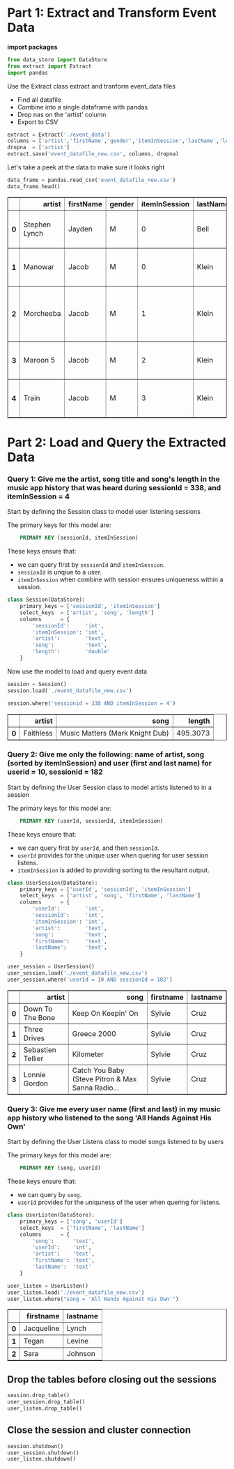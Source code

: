 
# Part 1: Extract and Transform Event Data

**import packages**


```python
from data_store import DataStore
from extract import Extract
import pandas
```

Use the Extract class extract and tranform event_data files

* Find all datafile
* Combine into a single dataframe with pandas
* Drop nas on the 'artist' column
* Export to CSV


```python
extract = Extract('./event_data')
columns = ['artist','firstName','gender','itemInSession','lastName','length', 'level','location','sessionId','song','userId']
dropna  = ['artist']
extract.save('event_datafile_new.csv', columns, dropna)
```

Let's take a peek at the data to make sure it looks right


```python
data_frame = pandas.read_csv('event_datafile_new.csv')
data_frame.head()
```




<div>
<style scoped>
    .dataframe tbody tr th:only-of-type {
        vertical-align: middle;
    }

    .dataframe tbody tr th {
        vertical-align: top;
    }

    .dataframe thead th {
        text-align: right;
    }
</style>
<table border="1" class="dataframe">
  <thead>
    <tr style="text-align: right;">
      <th></th>
      <th>artist</th>
      <th>firstName</th>
      <th>gender</th>
      <th>itemInSession</th>
      <th>lastName</th>
      <th>length</th>
      <th>level</th>
      <th>location</th>
      <th>sessionId</th>
      <th>song</th>
      <th>userId</th>
    </tr>
  </thead>
  <tbody>
    <tr>
      <th>0</th>
      <td>Stephen Lynch</td>
      <td>Jayden</td>
      <td>M</td>
      <td>0</td>
      <td>Bell</td>
      <td>182.85669</td>
      <td>free</td>
      <td>Dallas-Fort Worth-Arlington, TX</td>
      <td>829</td>
      <td>Jim Henson's Dead</td>
      <td>91</td>
    </tr>
    <tr>
      <th>1</th>
      <td>Manowar</td>
      <td>Jacob</td>
      <td>M</td>
      <td>0</td>
      <td>Klein</td>
      <td>247.56200</td>
      <td>paid</td>
      <td>Tampa-St. Petersburg-Clearwater, FL</td>
      <td>1049</td>
      <td>Shell Shock</td>
      <td>73</td>
    </tr>
    <tr>
      <th>2</th>
      <td>Morcheeba</td>
      <td>Jacob</td>
      <td>M</td>
      <td>1</td>
      <td>Klein</td>
      <td>257.41016</td>
      <td>paid</td>
      <td>Tampa-St. Petersburg-Clearwater, FL</td>
      <td>1049</td>
      <td>Women Lose Weight (Feat: Slick Rick)</td>
      <td>73</td>
    </tr>
    <tr>
      <th>3</th>
      <td>Maroon 5</td>
      <td>Jacob</td>
      <td>M</td>
      <td>2</td>
      <td>Klein</td>
      <td>231.23546</td>
      <td>paid</td>
      <td>Tampa-St. Petersburg-Clearwater, FL</td>
      <td>1049</td>
      <td>Won't Go Home Without You</td>
      <td>73</td>
    </tr>
    <tr>
      <th>4</th>
      <td>Train</td>
      <td>Jacob</td>
      <td>M</td>
      <td>3</td>
      <td>Klein</td>
      <td>216.76363</td>
      <td>paid</td>
      <td>Tampa-St. Petersburg-Clearwater, FL</td>
      <td>1049</td>
      <td>Hey_ Soul Sister</td>
      <td>73</td>
    </tr>
  </tbody>
</table>
</div>



# Part 2: Load and Query the Extracted Data

### Query 1:  Give me the artist, song title and song's length in the music app history that was heard during sessionId = 338, and itemInSession = 4

Start by defining the Session class to model user listening sessions

The primary keys for this model are: 

```sql
    PRIMARY KEY (sessionId, itemInSession)
```

These keys ensure that:

* we can query first by `sessionId` and `itemInSession`.
* `sessionId` is unqiue to a user.
* `itemInSession` when combine with session ensures uniqueness within a session.


```python
class Session(DataStore):
    primary_keys = ['sessionId', 'itemInSession']
    select_keys  = ['artist', 'song', 'length']
    columns      = {
        'sessionId':     'int',
        'itemInSession': 'int',
        'artist':        'text',
        'song':          'text',
        'length':        'double'
    }
```

Now use the model to load and query event data


```python
session = Session()
session.load('./event_datafile_new.csv')
```


```python
session.where('sessionid = 338 AND itemInSession = 4')
```




<div>
<style scoped>
    .dataframe tbody tr th:only-of-type {
        vertical-align: middle;
    }

    .dataframe tbody tr th {
        vertical-align: top;
    }

    .dataframe thead th {
        text-align: right;
    }
</style>
<table border="1" class="dataframe">
  <thead>
    <tr style="text-align: right;">
      <th></th>
      <th>artist</th>
      <th>song</th>
      <th>length</th>
    </tr>
  </thead>
  <tbody>
    <tr>
      <th>0</th>
      <td>Faithless</td>
      <td>Music Matters (Mark Knight Dub)</td>
      <td>495.3073</td>
    </tr>
  </tbody>
</table>
</div>



### Query 2: Give me only the following: name of artist, song (sorted by itemInSession) and user (first and last name) for userid = 10, sessionid = 182

Start by defining the User Session class to model artists listened to in a session

The primary keys for this model are: 

```sql
    PRIMARY KEY (userId, sessionId, itemInSession)
```

These keys ensure that:

* we can query first by `userId`, and then `sessionId`.
* `userId` provides for the unique user when quering for user session listens.
* `itemInSession` is added to providing sorting to the resultant output.


```python
class UserSession(DataStore):
    primary_keys = ['userId', 'sessionId', 'itemInSession']
    select_keys  = ['artist', 'song', 'firstName', 'lastName']
    columns      = {
        'userId':        'int',
        'sessionId':     'int',
        'itemInSession': 'int',
        'artist':        'text',
        'song':          'text',
        'firstName':     'text',
        'lastName':      'text',
    }
```


```python
user_session = UserSession()
user_session.load('./event_datafile_new.csv')
user_session.where('userId = 10 AND sessionId = 182')
```




<div>
<style scoped>
    .dataframe tbody tr th:only-of-type {
        vertical-align: middle;
    }

    .dataframe tbody tr th {
        vertical-align: top;
    }

    .dataframe thead th {
        text-align: right;
    }
</style>
<table border="1" class="dataframe">
  <thead>
    <tr style="text-align: right;">
      <th></th>
      <th>artist</th>
      <th>song</th>
      <th>firstname</th>
      <th>lastname</th>
    </tr>
  </thead>
  <tbody>
    <tr>
      <th>0</th>
      <td>Down To The Bone</td>
      <td>Keep On Keepin' On</td>
      <td>Sylvie</td>
      <td>Cruz</td>
    </tr>
    <tr>
      <th>1</th>
      <td>Three Drives</td>
      <td>Greece 2000</td>
      <td>Sylvie</td>
      <td>Cruz</td>
    </tr>
    <tr>
      <th>2</th>
      <td>Sebastien Tellier</td>
      <td>Kilometer</td>
      <td>Sylvie</td>
      <td>Cruz</td>
    </tr>
    <tr>
      <th>3</th>
      <td>Lonnie Gordon</td>
      <td>Catch You Baby (Steve Pitron &amp; Max Sanna Radio...</td>
      <td>Sylvie</td>
      <td>Cruz</td>
    </tr>
  </tbody>
</table>
</div>



### Query 3: Give me every user name (first and last) in my music app history who listened to the song 'All Hands Against His Own'

Start by defining the User Listens class to model songs listened to by users

The primary keys for this model are: 

```sql
    PRIMARY KEY (song, userId)
```

These keys ensure that:

* we can query by `song`.
* `userId` provides for the uniquness of the user when quering for listens.


```python
class UserListen(DataStore):
    primary_keys = ['song', 'userId']
    select_keys  = ['firstName', 'lastName']
    columns      = {
        'song':      'text',
        'userId':    'int',
        'artist':    'text',
        'firstName': 'text',
        'lastName':  'text'
    }
```


```python
user_listen = UserListen()
user_listen.load('./event_datafile_new.csv')
user_listen.where("song = 'All Hands Against His Own'")
```




<div>
<style scoped>
    .dataframe tbody tr th:only-of-type {
        vertical-align: middle;
    }

    .dataframe tbody tr th {
        vertical-align: top;
    }

    .dataframe thead th {
        text-align: right;
    }
</style>
<table border="1" class="dataframe">
  <thead>
    <tr style="text-align: right;">
      <th></th>
      <th>firstname</th>
      <th>lastname</th>
    </tr>
  </thead>
  <tbody>
    <tr>
      <th>0</th>
      <td>Jacqueline</td>
      <td>Lynch</td>
    </tr>
    <tr>
      <th>1</th>
      <td>Tegan</td>
      <td>Levine</td>
    </tr>
    <tr>
      <th>2</th>
      <td>Sara</td>
      <td>Johnson</td>
    </tr>
  </tbody>
</table>
</div>



## Drop the tables before closing out the sessions


```python
session.drop_table()
user_session.drop_table()
user_listen.drop_table()
```

## Close the session and cluster connection


```python
session.shutdown()
user_session.shutdown()
user_listen.shutdown()
```
